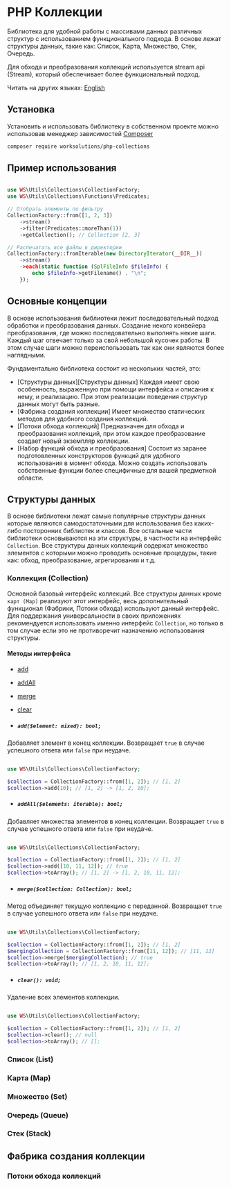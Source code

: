 # PHP Коллекции

Библиотека для удобной работы с массивами данных различных структур с использованием функционального подхода. В основе лежат структуры данных, такие как: Список, Карта, Множество, Стек, Очередь. 

Для обхода и преобразования коллекций используется stream api (Stream), который обеспечивает более функциональный подход.

Читать на других языках: [English](../README.md)

## Установка

Установить и использовать библиотеку в собственном проекте можно использовав  менеджер зависимостей [Composer](https://getcomposer.org/)

```bash
composer require worksolutions/php-collections
``` 

## Пример использования
```php

use WS\Utils\Collections\CollectionFactory;
use WS\Utils\Collections\Functions\Predicates;

// Отобрать элементы по фильтру
CollectionFactory::from([1, 2, 3])
    ->stream()
    ->filter(Predicates::moreThan(1))
    ->getCollection(); // Collection [2, 3]

// Распечатать все файлы в директории
CollectionFactory::fromIterable(new DirectoryIterator(__DIR__))
    ->stream()
    ->each(static function (SplFileInfo $fileInfo) {
        echo $fileInfo->getFilename() . "\n";
    });

```

## Основные концепции

В основе использования библиотеки лежит последовательный подход обработки и преобразования данных. Создание некого конвейера преобразования, где можно последовательно выполнять некие шаги. Каждый шаг отвечает только за свой небольшой кусочек работы. В этом случае шаги можно переиспользовать так как они являются более наглядными.

Фундаментально библиотека состоит из нескольких частей, это: 

- [Структуры данных][Структуры данных] Каждая имеет свою особенность, выраженную при помощи интерфейса и описания к нему, и реализацию. При этом реализации поведения структур данных могут быть разные.
- [Фабрика создания коллекции] Имеет множество статических методов для удобного создания коллекций.
- [Потоки обхода коллекций] Предназначен для обхода и преобразования коллекций, при этом каждое преобразование создает новый экземпляр коллекции.
- [Набор функций обхода и преобразования] Состоит из заранее подготовленных конструкторов функций для удобного использования в момент обхода. Можно создать использовать собственные функции более специфичные для вашей предметной области.

## Структуры данных

В основе библиотеки лежат самые популярные структуры данных которые являются самодостаточными для использования без каких-либо посторонних библиотек и классов. Все остальные части библиотеки основываются на эти структуры, в частности на интерфейс `Collection`. Все структуры данных коллекций содержат множество элементов с которыми можно проводить основные процедуры, такие как: обход, преобразование, агрегирования и т.д.

### Коллекция (Collection)

Основной базовый интерфейс коллекций. Все структуры данных кроме `карт (Map)` реализуют этот интерфейс, весь дополнительный функционал (Фабрики, Потоки обхода) используют данный интерфейс. Для поддержания универсальности в своих приложениях рекомендуется использовать именно интерфейс  `Collection`, но только в том случае если это не противоречит назначению использования структуры.

#### Методы интерфейса

- [add](#addelement-mixed-bool)
- [addAll](#addallelements-iterable-bool)
- [merge](#mergecollection-collection-bool)
- [clear](#clear-void)

- ##### ```add($element: mixed): bool;```

Добавляет элемент в конец коллекции. Возвращает `true` в случае успешного ответа или `false` при неудаче.

```php

use WS\Utils\Collections\CollectionFactory;

$collection = CollectionFactory::from([1, 2]); // [1, 2]
$collection->add(10); // [1, 2] -> [1, 2, 10];

```
- ##### ```addAll($elements: iterable): bool;```

Добавляет множества элементов в конец коллекции. Возвращает `true` в случае успешного ответа или `false` при неудаче.

```php

use WS\Utils\Collections\CollectionFactory;

$collection = CollectionFactory::from([1, 2]); // [1, 2]
$collection->add([10, 11, 12]); // true
$collection->toArray(); // [1, 2] -> [1, 2, 10, 11, 12];

```

- ##### ```merge($collection: Collection): bool;```

Метод объединяет текущую коллекцию с переданной. Возвращает `true` в случае успешного ответа или `false` при неудаче.

```php

use WS\Utils\Collections\CollectionFactory;

$collection = CollectionFactory::from([1, 2]); // [1, 2]
$mergingCollection = CollectionFactory::from([11, 12]); // [11, 12]
$collection->merge($mergingCollection); // true
$collection->toArray(); // [1, 2, 10, 11, 12];

```
- ##### ```clear(): void;```

Удаление всех элементов коллекции.

```php

use WS\Utils\Collections\CollectionFactory;

$collection = CollectionFactory::from([1, 2]); // [1, 2]
$collection->clear(); // null
$collection->toArray(); // [];

```

### Список (List)

### Карта (Map)

### Множество (Set)

### Очередь (Queue)

### Стек (Stack)

## Фабрика создания коллекции

### Потоки обхода коллекций